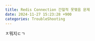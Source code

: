 ```yaml
---
title: Redis Connection 간헐적 못맺음 문제
date: 2024-11-27 15:23:28 +900
categories: TroubleShooting
---
```

ㅈ뭐지ㄷㄱ